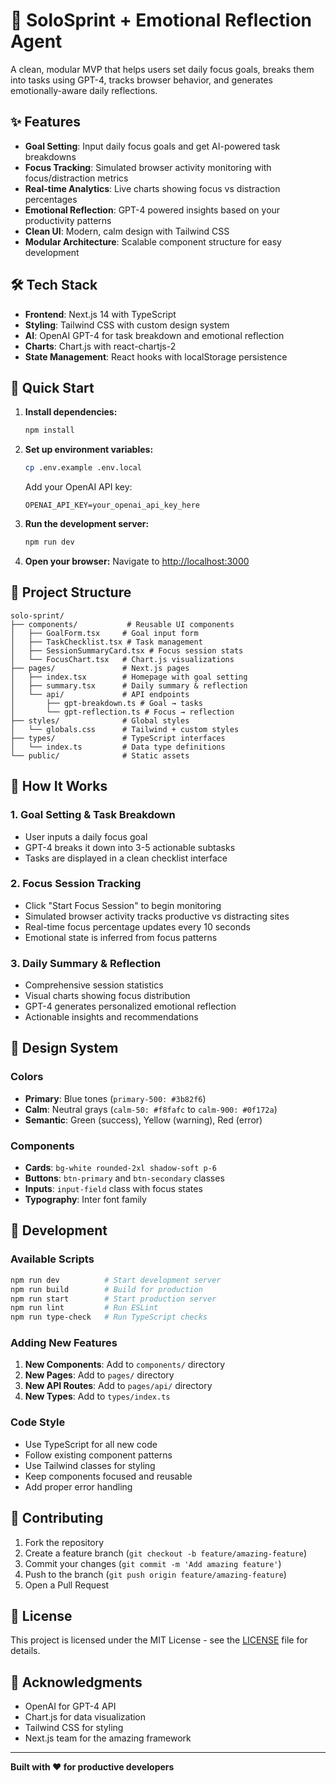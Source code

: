 # 🧠 SoloSprint + Emotional Reflection Agent

A clean, modular MVP that helps users set daily focus goals, breaks them into tasks using GPT-4, tracks browser behavior, and generates emotionally-aware daily reflections.

## ✨ Features

- **Goal Setting**: Input daily focus goals and get AI-powered task breakdowns
- **Focus Tracking**: Simulated browser activity monitoring with focus/distraction metrics
- **Real-time Analytics**: Live charts showing focus vs distraction percentages
- **Emotional Reflection**: GPT-4 powered insights based on your productivity patterns
- **Clean UI**: Modern, calm design with Tailwind CSS
- **Modular Architecture**: Scalable component structure for easy development

## 🛠️ Tech Stack

- **Frontend**: Next.js 14 with TypeScript
- **Styling**: Tailwind CSS with custom design system
- **AI**: OpenAI GPT-4 for task breakdown and emotional reflection
- **Charts**: Chart.js with react-chartjs-2
- **State Management**: React hooks with localStorage persistence

## 🚀 Quick Start

1. **Install dependencies:**
   ```bash
   npm install
   ```

2. **Set up environment variables:**
   ```bash
   cp .env.example .env.local
   ```
   Add your OpenAI API key:
   ```
   OPENAI_API_KEY=your_openai_api_key_here
   ```

3. **Run the development server:**
   ```bash
   npm run dev
   ```

4. **Open your browser:**
   Navigate to [http://localhost:3000](http://localhost:3000)

## 📁 Project Structure

```
solo-sprint/
├── components/           # Reusable UI components
│   ├── GoalForm.tsx     # Goal input form
│   ├── TaskChecklist.tsx # Task management
│   ├── SessionSummaryCard.tsx # Focus session stats
│   └── FocusChart.tsx   # Chart.js visualizations
├── pages/               # Next.js pages
│   ├── index.tsx        # Homepage with goal setting
│   ├── summary.tsx      # Daily summary & reflection
│   └── api/             # API endpoints
│       ├── gpt-breakdown.ts # Goal → tasks
│       └── gpt-reflection.ts # Focus → reflection
├── styles/              # Global styles
│   └── globals.css      # Tailwind + custom styles
├── types/               # TypeScript interfaces
│   └── index.ts         # Data type definitions
└── public/              # Static assets
```

## 🎯 How It Works

### 1. Goal Setting & Task Breakdown
- User inputs a daily focus goal
- GPT-4 breaks it down into 3-5 actionable subtasks
- Tasks are displayed in a clean checklist interface

### 2. Focus Session Tracking
- Click "Start Focus Session" to begin monitoring
- Simulated browser activity tracks productive vs distracting sites
- Real-time focus percentage updates every 10 seconds
- Emotional state is inferred from focus patterns

### 3. Daily Summary & Reflection
- Comprehensive session statistics
- Visual charts showing focus distribution
- GPT-4 generates personalized emotional reflection
- Actionable insights and recommendations

## 🎨 Design System

### Colors
- **Primary**: Blue tones (`primary-500: #3b82f6`)
- **Calm**: Neutral grays (`calm-50: #f8fafc` to `calm-900: #0f172a`)
- **Semantic**: Green (success), Yellow (warning), Red (error)

### Components
- **Cards**: `bg-white rounded-2xl shadow-soft p-6`
- **Buttons**: `btn-primary` and `btn-secondary` classes
- **Inputs**: `input-field` class with focus states
- **Typography**: Inter font family

## 🔧 Development

### Available Scripts

```bash
npm run dev          # Start development server
npm run build        # Build for production
npm run start        # Start production server
npm run lint         # Run ESLint
npm run type-check   # Run TypeScript checks
```

### Adding New Features

1. **New Components**: Add to `components/` directory
2. **New Pages**: Add to `pages/` directory
3. **New API Routes**: Add to `pages/api/` directory
4. **New Types**: Add to `types/index.ts`

### Code Style

- Use TypeScript for all new code
- Follow existing component patterns
- Use Tailwind classes for styling
- Keep components focused and reusable
- Add proper error handling

## 🤝 Contributing

1. Fork the repository
2. Create a feature branch (`git checkout -b feature/amazing-feature`)
3. Commit your changes (`git commit -m 'Add amazing feature'`)
4. Push to the branch (`git push origin feature/amazing-feature`)
5. Open a Pull Request

## 📝 License

This project is licensed under the MIT License - see the [LICENSE](LICENSE) file for details.

## 🙏 Acknowledgments

- OpenAI for GPT-4 API
- Chart.js for data visualization
- Tailwind CSS for styling
- Next.js team for the amazing framework

---

**Built with ❤️ for productive developers** 